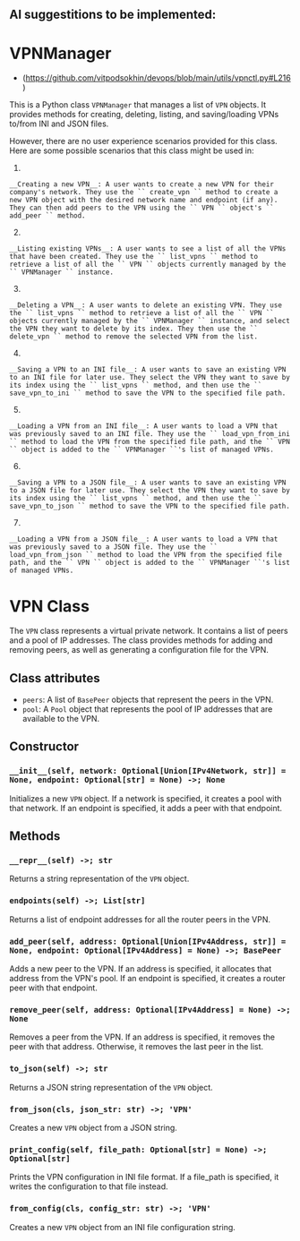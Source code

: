 ## AI suggestitions to be implemented:

# VPNManager

* (https://github.com/vitpodsokhin/devops/blob/main/utils/vpnctl.py#L216)

This is a Python class `` VPNManager `` that manages a list of `` VPN `` objects. It provides methods for creating, deleting, listing, and saving/loading VPNs to/from INI and JSON files.

However, there are no user experience scenarios provided for this class. Here are some possible scenarios that this class might be used in:

1.   
    
    __Creating a new VPN__: A user wants to create a new VPN for their company's network. They use the `` create_vpn `` method to create a new VPN object with the desired network name and endpoint (if any). They can then add peers to the VPN using the `` VPN `` object's `` add_peer `` method.
    
    
2.   
    
    __Listing existing VPNs__: A user wants to see a list of all the VPNs that have been created. They use the `` list_vpns `` method to retrieve a list of all the `` VPN `` objects currently managed by the `` VPNManager `` instance.
    
    
3.   
    
    __Deleting a VPN__: A user wants to delete an existing VPN. They use the `` list_vpns `` method to retrieve a list of all the `` VPN `` objects currently managed by the `` VPNManager `` instance, and select the VPN they want to delete by its index. They then use the `` delete_vpn `` method to remove the selected VPN from the list.
    
    
4.   
    
    __Saving a VPN to an INI file__: A user wants to save an existing VPN to an INI file for later use. They select the VPN they want to save by its index using the `` list_vpns `` method, and then use the `` save_vpn_to_ini `` method to save the VPN to the specified file path.
    
    
5.   
    
    __Loading a VPN from an INI file__: A user wants to load a VPN that was previously saved to an INI file. They use the `` load_vpn_from_ini `` method to load the VPN from the specified file path, and the `` VPN `` object is added to the `` VPNManager ``'s list of managed VPNs.
    
    
6.   
    
    __Saving a VPN to a JSON file__: A user wants to save an existing VPN to a JSON file for later use. They select the VPN they want to save by its index using the `` list_vpns `` method, and then use the `` save_vpn_to_json `` method to save the VPN to the specified file path.
    
    
7.   
    
    __Loading a VPN from a JSON file__: A user wants to load a VPN that was previously saved to a JSON file. They use the `` load_vpn_from_json `` method to load the VPN from the specified file path, and the `` VPN `` object is added to the `` VPNManager ``'s list of managed VPNs.
    
    
# VPN Class

The `` VPN `` class represents a virtual private network. It contains a list of peers and a pool of IP addresses. The class provides methods for adding and removing peers, as well as generating a configuration file for the VPN.

## Class attributes

*   `` peers ``: A list of `` BasePeer `` objects that represent the peers in the VPN.
*   `` pool ``: A `` Pool `` object that represents the pool of IP addresses that are available to the VPN.

## Constructor

### `` __init__(self, network: Optional[Union[IPv4Network, str]] = None, endpoint: Optional[str] = None) ->; None ``

Initializes a new `` VPN `` object. If a network is specified, it creates a pool with that network. If an endpoint is specified, it adds a peer with that endpoint.

## Methods

### `` __repr__(self) ->; str ``

Returns a string representation of the `` VPN `` object.

### `` endpoints(self) ->; List[str] ``

Returns a list of endpoint addresses for all the router peers in the VPN.

### `` add_peer(self, address: Optional[Union[IPv4Address, str]] = None, endpoint: Optional[IPv4Address] = None) ->; BasePeer ``

Adds a new peer to the VPN. If an address is specified, it allocates that address from the VPN's pool. If an endpoint is specified, it creates a router peer with that endpoint.

### `` remove_peer(self, address: Optional[IPv4Address] = None) ->; None ``

Removes a peer from the VPN. If an address is specified, it removes the peer with that address. Otherwise, it removes the last peer in the list.

### `` to_json(self) ->; str ``

Returns a JSON string representation of the `` VPN `` object.

### `` from_json(cls, json_str: str) ->; 'VPN' ``

Creates a new `` VPN `` object from a JSON string.

### `` print_config(self, file_path: Optional[str] = None) ->; Optional[str] ``

Prints the VPN configuration in INI file format. If a file\_path is specified, it writes the configuration to that file instead.

### `` from_config(cls, config_str: str) ->; 'VPN' ``

Creates a new `` VPN `` object from an INI file configuration string.
